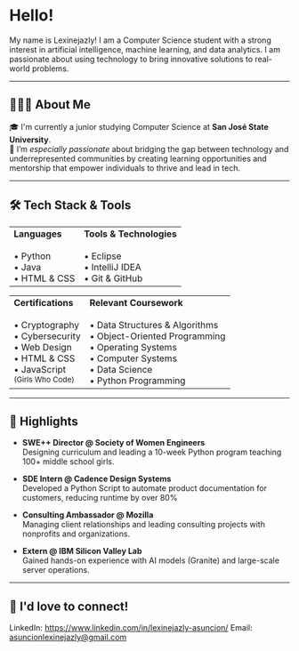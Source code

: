 # Hello!

My name is Lexinejazly! I am a Computer Science student with a strong interest in artificial intelligence, machine learning, and data analytics. I am passionate about using technology to bring innovative solutions to real-world problems.

---

## 👩🏽‍💻 About Me

🎓 I'm currently a junior studying Computer Science at **San José State University**.  
💜 I’m *especially passionate* about bridging the gap between technology and underrepresented communities by creating learning opportunities and mentorship that empower individuals to thrive and lead in tech.

---

## 🛠️ Tech Stack & Tools

<table>
  <tr>
    <td valign="top">
      <strong> Languages</strong><br><br>
      • Python<br>
      • Java<br>
      • HTML & CSS
    </td>
    <td valign="top">
      <strong> Tools & Technologies</strong><br><br>
      • Eclipse<br>
      • IntelliJ IDEA<br>
      • Git & GitHub<br>
    </td>
  </tr>
</table>

<table>
  <tr>
    <td valign="top">
      <strong> Certifications</strong><br><br>
      • Cryptography<br>
      • Cybersecurity<br>
      • Web Design<br>
      • HTML & CSS<br>
      • JavaScript <br>
      <small>(Girls Who Code)</small>
    </td>
    <td valign="top">
      <strong> Relevant Coursework</strong><br><br>
      • Data Structures & Algorithms<br>
      • Object-Oriented Programming<br>
      • Operating Systems<br>
      • Computer Systems<br>
      • Data Science<br>
      • Python Programming
    </td>
  </tr>
</table>

---

## 🌟 Highlights
- **SWE++ Director @ Society of Women Engineers**  
  Designing curriculum and leading a 10-week Python program teaching 100+ middle school girls.
  
- **SDE Intern @ Cadence Design Systems**  
  Developed a Python Script to automate product documentation for customers, reducing runtime by over 80%
  
- **Consulting Ambassador @ Mozilla**  
  Managing client relationships and leading consulting projects with nonprofits and organizations.

- **Extern @ IBM Silicon Valley Lab**  
  Gained hands-on experience with AI models (Granite) and large-scale server operations.

---

## 🤝 I'd love to connect!
LinkedIn: https://www.linkedin.com/in/lexinejazly-asuncion/
Email: asuncionlexinejazly@gmail.com

